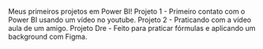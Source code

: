 Meus primeiros projetos em Power BI!
Projeto 1 - Primeiro contato com o Power BI usando um vídeo no youtube.
Projeto 2 - Praticando com a vídeo aula de um amigo.
Projeto Dre - Feito para praticar fórmulas e aplicando um background com Figma.
